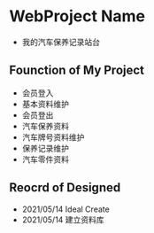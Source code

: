 # WebProject Name
+ 我的汽车保养记录站台

## Founction of My Project
+ 会员登入
+ 基本资料维护
+ 会员登出
+ 汽车保养资料
+ 汽车牌号资料维护
+ 保养记录维护
+ 汽车零件资料

## Reocrd of Designed
+ 2021/05/14 Ideal Create
+ 2021/05/14 建立资料库

